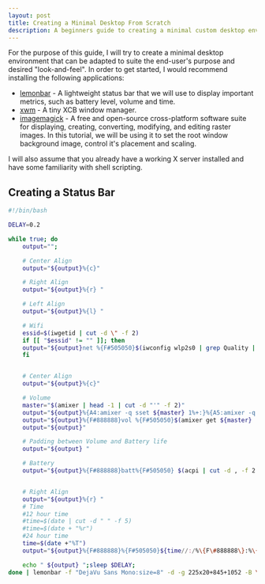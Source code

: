 ```yaml
---
layout: post
title: Creating a Minimal Desktop From Scratch
description: A beginners guide to creating a minimal custom desktop environment.
---
```


For the purpose of this guide, I will try to create a minimal desktop
environment that can be adapted to suite the end-user's purpose and
desired "look-and-feel". In order to get started, I would recommend
installing the following applications:

*   [lemonbar](https://github.com/LemonBoy/bar) - A lightweight status 
    bar that we will use to display important metrics, such as battery 
    level, volume and time.
*   [xwm](https://github.com/mcpcpc/xwm) - A tiny XCB window manager.  
*   [imagemagick](https://imagemagick.org) - A free and open-source 
    cross-platform software suite for displaying, creating, converting, 
    modifying, and editing raster images. In this tutorial, we will be
    using it to set the root window background image, control it's 
    placement and scaling.
    
I will also assume that you already have a working X server installed
and have some familiarity with shell scripting.  

## Creating a Status Bar

```bash
#!/bin/bash

DELAY=0.2

while true; do
    output="";

    # Center Align
    output="${output}%{c}"

    # Right Align
    output="${output}%{r} "

    # Left Align
    output="${output}%{l} "

    # Wifi
    essid=$(iwgetid | cut -d \" -f 2)
    if [[ "$essid" != "" ]]; then
    output="${output}net %{F#505050}$(iwconfig wlp2s0 | grep Quality | cut -d = -f 2 | cut -d / -f 1)%"
    fi


    # Center Align
    output="${output}%{c}"

    # Volume
    master="$(amixer | head -1 | cut -d "'" -f 2)"
    output="${output}%{A4:amixer -q sset ${master} 1%+:}%{A5:amixer -q sset ${master} 1%-:}"
    output="${output}%{F#888888}vol %{F#505050}$(amixer get ${master} | tail -1 | cut -d \[ -f 2 | cut -d \] -f 1)"
    output="${output}"

    # Padding between Volume and Battery life
    output="${output} "

    # Battery
    output="${output}%{F#888888}batt%{F#505050} $(acpi | cut -d , -f 2 | cut -d " " -f 2)"


    # Right Align
    output="${output}%{r} "
    # Time
    #12 hour time
    #time=$(date | cut -d " " -f 5)
    #time=$(date + "%r")
    #24 hour time
    time=$(date +"%T")
    output="${output}%{F#888888}%{F#505050}${time//:/%\{F\#888888\}:%\{F\#505050\}}"

    echo " ${output} ";sleep $DELAY;
done | lemonbar -f "DejaVu Sans Mono:size=8" -d -g 225x20+845+1052 -B \#ffffff -F \#888888 | /bin/zsh
```
